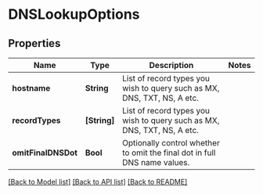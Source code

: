 # DNSLookupOptions

## Properties
Name | Type | Description | Notes
------------ | ------------- | ------------- | -------------
**hostname** | **String** | List of record types you wish to query such as MX, DNS, TXT, NS, A etc. | 
**recordTypes** | **[String]** | List of record types you wish to query such as MX, DNS, TXT, NS, A etc. | 
**omitFinalDNSDot** | **Bool** | Optionally control whether to omit the final dot in full DNS name values. | 

[[Back to Model list]](../README#documentation-for-models) [[Back to API list]](../README#documentation-for-api-endpoints) [[Back to README]](../README)


